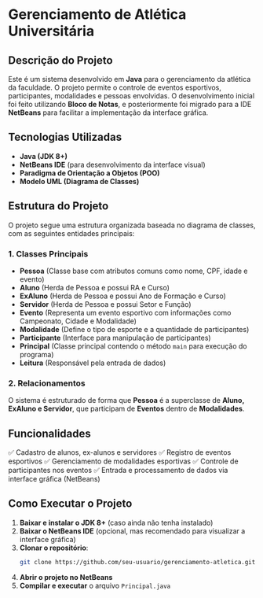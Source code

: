 # Gerenciamento de Atlética Universitária

## Descrição do Projeto
Este é um sistema desenvolvido em **Java** para o gerenciamento da atlética da faculdade. O projeto permite o controle de eventos esportivos, participantes, modalidades e pessoas envolvidas. O desenvolvimento inicial foi feito utilizando **Bloco de Notas**, e posteriormente foi migrado para a IDE **NetBeans** para facilitar a implementação da interface gráfica.

## Tecnologias Utilizadas
- **Java (JDK 8+)**
- **NetBeans IDE** (para desenvolvimento da interface visual)
- **Paradigma de Orientação a Objetos (POO)**
- **Modelo UML (Diagrama de Classes)**

## Estrutura do Projeto
O projeto segue uma estrutura organizada baseada no diagrama de classes, com as seguintes entidades principais:

### 1. Classes Principais
- **Pessoa** (Classe base com atributos comuns como nome, CPF, idade e evento)
- **Aluno** (Herda de Pessoa e possui RA e Curso)
- **ExAluno** (Herda de Pessoa e possui Ano de Formação e Curso)
- **Servidor** (Herda de Pessoa e possui Setor e Função)
- **Evento** (Representa um evento esportivo com informações como Campeonato, Cidade e Modalidade)
- **Modalidade** (Define o tipo de esporte e a quantidade de participantes)
- **Participante** (Interface para manipulação de participantes)
- **Principal** (Classe principal contendo o método `main` para execução do programa)
- **Leitura** (Responsável pela entrada de dados)

### 2. Relacionamentos
O sistema é estruturado de forma que **Pessoa** é a superclasse de **Aluno, ExAluno e Servidor**, que participam de **Eventos** dentro de **Modalidades**.

## Funcionalidades
✅ Cadastro de alunos, ex-alunos e servidores
✅ Registro de eventos esportivos
✅ Gerenciamento de modalidades esportivas
✅ Controle de participantes nos eventos
✅ Entrada e processamento de dados via interface gráfica (NetBeans)

## Como Executar o Projeto
1. **Baixar e instalar o JDK 8+** (caso ainda não tenha instalado)
2. **Baixar o NetBeans IDE** (opcional, mas recomendado para visualizar a interface gráfica)
3. **Clonar o repositório**:
   ```sh
   git clone https://github.com/seu-usuario/gerenciamento-atletica.git
   ```
4. **Abrir o projeto no NetBeans**
5. **Compilar e executar** o arquivo `Principal.java`
